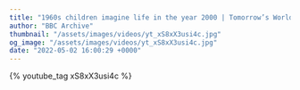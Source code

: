 ```yaml
---
title: "1960s children imagine life in the year 2000 | Tomorrow’s World | Past Predictions | BBC Archive"
author: "BBC Archive"
thumbnail: "/assets/images/videos/yt_xS8xX3usi4c.jpg"
og_image: "/assets/images/videos/yt_xS8xX3usi4c.jpg"
date: "2022-05-02 16:00:29 +0000"
---
```


{% youtube_tag xS8xX3usi4c %}
